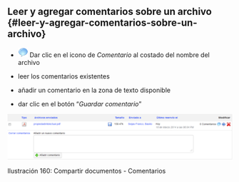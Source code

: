 ## Leer y agregar comentarios sobre un archivo {#leer-y-agregar-comentarios-sobre-un-archivo}

*   ![](../assets/graphics275.png) Dar clic en el icono de _Comentario_ al costado del nombre del archivo

*   leer los comentarios existentes

*   añadir un comentario en la zona de texto disponible

*   dar clic en el botón “_Guardar comentario_”

![](../assets/images211.png)

Ilustración 160: Compartir documentos - Comentarios